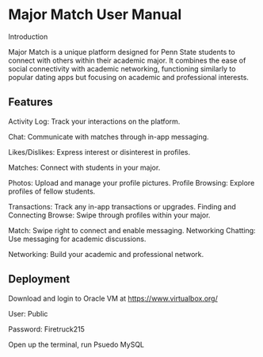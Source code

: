 # Major Match User Manual 


Introduction

Major Match is a unique platform designed for Penn State students to connect with others within their academic major. It combines the ease of social connectivity with academic networking, functioning similarly to popular dating apps but focusing on academic and professional interests.


## Features

Activity Log: Track your interactions on the platform. 

Chat: Communicate with matches through in-app messaging.

 Likes/Dislikes: Express interest or disinterest in profiles. 

Matches: Connect with students in your major.
 
Photos: Upload and manage your profile pictures. Profile Browsing: Explore profiles of fellow students. 

Transactions: Track any in-app transactions or upgrades. Finding and Connecting Browse: Swipe through profiles within your major. 

Match: Swipe right to connect and enable messaging. Networking Chatting: Use messaging for academic discussions. 

Networking: Build your academic and professional network.


## Deployment


Download and login to Oracle VM at https://www.virtualbox.org/

User: Public

Password: Firetruck215

Open up the terminal, run Psuedo MySQL

